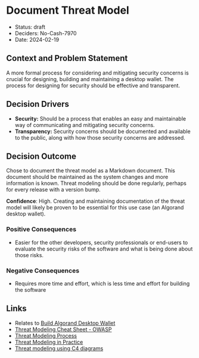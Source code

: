 # Document Threat Model

- Status: draft
- Deciders: No-Cash-7970
- Date: 2024-02-19

## Context and Problem Statement

A more formal process for considering and mitigating security concerns is crucial for designing, building and maintaining a desktop wallet. The process for designing for security should be effective and transparent.

## Decision Drivers

- **Security:** Should be a process that enables an easy and maintainable way of communicating and mitigating security concerns.
- **Transparency:** Security concerns should be documented and available to the public, along with how those security concerns are addressed.

## Decision Outcome

Chose to document the threat model as a Markdown document. This document should be maintained as the system changes and more information is known. Threat modeling should be done regularly, perhaps for every release with a version bump.

**Confidence**: High. Creating and maintaining documentation of the threat model will likely be proven to be essential for this use case (an Algorand desktop wallet).

### Positive Consequences

- Easier for the other developers, security professionals or end-users to evaluate the security risks of the software and what is being done about those risks.

### Negative Consequences

- Requires more time and effort, which is less time and effort for building the software

## Links

- Relates to [Build Algorand Desktop Wallet](20231231-build-algorand-desktop-wallet.md)
- [Threat Modeling Cheat Sheet - OWASP](https://cheatsheetseries.owasp.org/cheatsheets/Threat_Modeling_Cheat_Sheet.html)
- [Threat Modeling Process](https://owasp.org/www-community/Threat_Modeling_Process)
- [Threat Modeling in Practice](https://owasp.org/www-project-developer-guide/draft/design/threat_modeling/practical_threat_modeling/)
- [Threat modeling using C4 diagrams](https://medium.com/flat-pack-tech/threat-modeling-as-code-f3555f5d9024)
